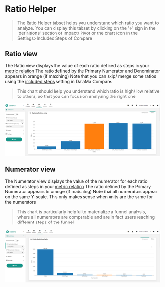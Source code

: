 # Ratio Helper

> The Ratio Helper tabset helps you understand which ratio you want to analyze. You can display this tabset by clicking on the '÷' sign in the 'definitions' section of Impact/ Pivot or the chart icon in the Settings>Included Steps of Compare

## Ratio view

The Ratio view displays the value of each ratio defined as steps in your [metric relation](general/admin/input/metric_relation?id=metric-relation)
The ratio defined by the Primary Numerator and Denominator appears in orange (if matching)
Note that you can skip/ merge some ratios using the [included steps](compare/web_application/menu/included_steps) setting in DataMa Compare.
> This chart should help you understand which ratio is high/ low relative to others, so that you can focus on analysing the right one

<center> <img src="general/images/ratio_helper_ratios.png"!/></center>


## Numerator view

The Numerator view displays the value of the numerator for each ratio defined as steps in your [metric relation](general/admin/input/metric_relation?id=metric-relation)
The ratio defined by the Primary Numerator appears in orange (if matching)
Note that all numerators appear on the same Y-scale. This only makes sense when units are the same for the numerators
> This chart is particularly helpful to materialize a funnel analysis, where all numerators are comparable and are in fact users reaching different steps of the funnel

<center> <img src="general/images/ratio_helper_numerators.png"!/></center>
